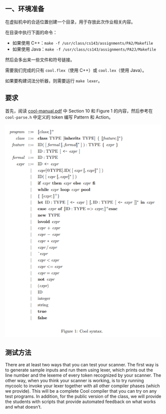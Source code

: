 ## 一、环境准备

在虚拟机中的合适位置创建一个目录，用于存放此次作业相关内容。

在目录中执行下面的命令：

- 如果使用 C++：`make -f /usr/class/cs143/assignments/PA2/Makefile`
- 如果使用 Java：`make -f /usr/class/cs143/assignments/PA2J/Makefile`

然后会多出来一些文件和符号链接。



需要我们完成的只有 `cool.flex`（使用 C++）或 `cool.lex`（使用 Java）。



如果要构建词法分析器，则需要运行 `make lexer`。

## 要求

首先，阅读 [cool-manual.pdf](./PA1.assets/cool-manual.pdf) 中 Section 10 和 Figure 1 的内容，然后参考在 `cool-parse.h` 中定义的 token 编写 Pattern 和 Action。

![image-20230325094735643](PA1.assets/image-20230325094735643.png)

## 测试方法

There are at least two ways that you can test your scanner. The first way is to generate sample inputs and run them using lexer, which prints out the line number and the lexeme of every token recognized by your scanner. The other way, when you think your scanner is working, is to try running mycoolc to invoke your lexer together with all other compiler phases (which we provide). This will be a complete Cool compiler that you can try on any test programs. In addition, for the public version of the class, we will provide the students with scripts that provide automated feedback on what works and what doesn’t.